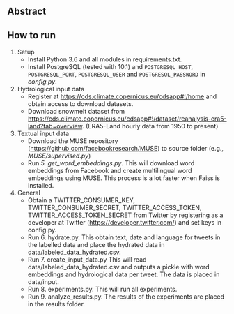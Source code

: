 ## Abstract




## How to run
1. Setup
    - Install Python 3.6 and all modules in requirements.txt.
    - Install PostgreSQL (tested with 10.1) and `POSTGRESQL_HOST`, `POSTGRESQL_PORT`, `POSTGRESQL_USER` and `POSTGRESQL_PASSWORD` in *config.py*.
2. Hydrological input data
    - Register at https://cds.climate.copernicus.eu/cdsapp#!/home and obtain access to download datasets.
    - Download snowmelt dataset from https://cds.climate.copernicus.eu/cdsapp#!/dataset/reanalysis-era5-land?tab=overview. (ERA5-Land hourly data from 1950 to present)
3. Textual input data
    - Download the MUSE repository (https://github.com/facebookresearch/MUSE) to source folder (e.g., *MUSE/supervised.py*)
    - Run *5. get_word_embeddings.py*. This will download word embeddings from Facebook and create multilingual word embeddings using MUSE. This process is a lot faster when Faiss is installed.
4. General
    - Obtain a TWITTER_CONSUMER_KEY, TWITTER_CONSUMER_SECRET, TWITTER_ACCESS_TOKEN, TWITTER_ACCESS_TOKEN_SECRET from Twitter by registering as a developer at Twitter (https://developer.twitter.com/) and set keys in config.py.
    - Run 6. hydrate.py. This obtain text, date and language for tweets in the labelled data and place the hydrated data in data/labeled_data_hydrated.csv.
    - Run 7. create_input_data.py This will read data/labeled_data_hydrated.csv and outputs a pickle with word embeddings and hydrological data per tweet. The data is placed in data/input. 
    - Run 8. experiments.py. This will run all experiments. 
    - Run 9. analyze_results.py. The results of the experiments are placed in the results folder.